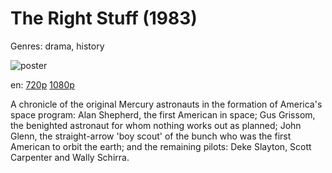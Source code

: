 # The Right Stuff (1983)

Genres: drama, history

![poster](http://image.tmdb.org/t/p/w500/m3H0zofBC3AAfWzyCTf4ZgkzsMe.jpg)

en:
  [720p](magnet:?xt=urn:btih:2974E20C2F26E5F0E3DF466800888E02B6B51FB4&tr=udp://glotorrents.pw:6969/announce&tr=udp://tracker.opentrackr.org:1337/announce&tr=udp://torrent.gresille.org:80/announce&tr=udp://tracker.openbittorrent.com:80&tr=udp://tracker.coppersurfer.tk:6969&tr=udp://tracker.leechers-paradise.org:6969&tr=udp://p4p.arenabg.ch:1337&tr=udp://tracker.internetwarriors.net:1337)
  [1080p](magnet:?xt=urn:btih:52956ECA9FEE73EC518D79881F97A3F95A89A044&tr=udp://glotorrents.pw:6969/announce&tr=udp://tracker.opentrackr.org:1337/announce&tr=udp://torrent.gresille.org:80/announce&tr=udp://tracker.openbittorrent.com:80&tr=udp://tracker.coppersurfer.tk:6969&tr=udp://tracker.leechers-paradise.org:6969&tr=udp://p4p.arenabg.ch:1337&tr=udp://tracker.internetwarriors.net:1337)
  


A chronicle of the original Mercury astronauts in the formation of America's space program: Alan Shepherd, the first American in space; Gus Grissom, the benighted astronaut for whom nothing works out as planned; John Glenn, the straight-arrow 'boy scout' of the bunch who was the first American to orbit the earth; and the remaining pilots: Deke Slayton, Scott Carpenter and Wally Schirra.